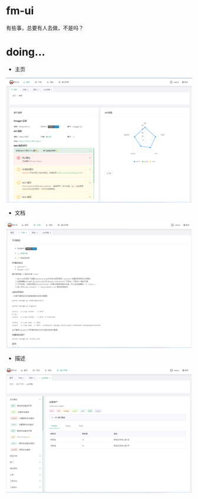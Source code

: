 # fm-ui

有些事，总要有人去做，不是吗？


# doing...

- 主页

![主页](src/assets/img/index.png)

- 文档

![文档](src/assets/img/docs.png)

- 描述

![接口描述](src/assets/img/detail.png)